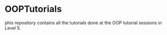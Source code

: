 # OOPTutorials
phis repository contains all the tutorials done at the OOP tutorial sessions in Level 5.
